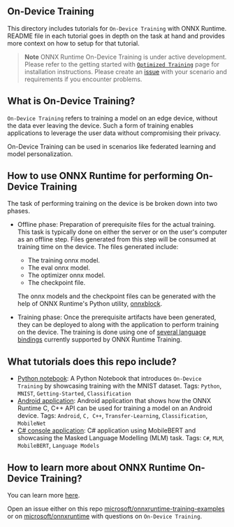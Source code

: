 ## On-Device Training

This directory includes tutorials for `On-Device Training` with ONNX Runtime. README file in each tutorial goes in depth on the task at hand and provides more context on how to setup for that tutorial.

> **Note**
> ONNX Runtime On-Device Training is under active development. Please refer to the getting started with [`Optimized Training`](https://onnxruntime.ai/index.html#getStartedTable) page for installation instructions. Please create an [issue](https://github.com/microsoft/onnxruntime-training-examples/issues/new) with your scenario and requirements if you encounter problems.

## What is On-Device Training?

`On-Device Training` refers to training a model on an edge device, without the data ever leaving the device. Such a form of training enables applications to leverage the user data without compromising their privacy.

On-Device Training can be used in scenarios like federated learning and model personalization.

## How to use ONNX Runtime for performing On-Device Training

The task of performing training on the device is be broken down into two phases.

- Offline phase: Preparation of prerequisite files for the actual training. This task is typically done on either the server or on the user's computer as an offline step. Files generated from this step will be consumed at training time on the device. The files generated include:

  - The training onnx model.
  - The eval onnx model.
  - The optimizer onnx model.
  - The checkpoint file.

  The onnx models and the checkpoint files can be generated with the help of ONNX Runtime's Python utility, [onnxblock](https://github.com/microsoft/onnxruntime/blob/main/orttraining/orttraining/python/training/onnxblock/README.md).

- Training phase: Once the prerequisite artifacts have been generated, they can be deployed to along with the application to perform training on the device. The training is done using one of [several language bindings](https://onnxruntime.ai/docs/install/#training-phase---on-device-training) currently supported by ONNX Runtime Training.

## What tutorials does this repo include?

- [Python notebook](python/mnist.ipynb): A Python Notebook that introduces `On-Device Training` by showcasing training with the MNIST dataset.
  Tags: `Python`, `MNIST`, `Getting-Started`, `Classification`
- [Android application](c-cpp/android/): Android application that shows how the ONNX Runtime C, C++ API can be used for training a model on an Android device.
  Tags: `Android`, `C, C++`, `Transfer-Learning`, `Classification`, `MobileNet`
- [C# console application](csharp/): C# application using MobileBERT and showcasing the Masked Language Modelling (MLM) task.
  Tags: `C#`, `MLM`, `MobileBERT`, `Language Models`

## How to learn more about ONNX Runtime On-Device Training?

You can learn more [here](https://onnxruntime.ai/docs/get-started/training-on-device.html).

Open an issue either on this repo [microsoft/onnxruntime-training-examples](https://github.com/microsoft/onnxruntime-training-examples) or on [microsoft/onnxruntime](https://github.com/microsoft/onnxruntime) with questions on `On-Device Training`.

